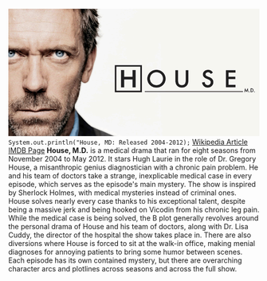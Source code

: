 ![Hugh Laurie staring at you next to the logo of the show](House-MD.png)
`System.out.println("House, MD: Released 2004-2012);`
[Wikipedia Article](https://en.wikipedia.org/wiki/House_(TV_series))
[IMDB Page](https://www.imdb.com/title/tt0412142/)
**House, M.D.** is a medical drama that ran for eight seasons from November 2004 to May 2012. It stars Hugh Laurie in the role of Dr. Gregory House, a misanthropic genius diagnostician with a chronic pain problem. He and his team of doctors take a strange, inexplicable medical case in every episode, which serves as the episode's main mystery. The show is inspired by Sherlock Holmes, with medical mysteries instead of criminal ones. House solves nearly every case thanks to his exceptional talent, despite being a massive jerk and being hooked on Vicodin from his chronic leg pain.
While the medical case is being solved, the B plot generally revolves around the personal drama of House and his team of doctors, along with Dr. Lisa Cuddy, the director of the hospital the show takes place in. There are also diversions where House is forced to sit at the walk-in office, making menial diagnoses for annoying patients to bring some humor between scenes. Each episode has its own contained mystery, but there are overarching character arcs and plotlines across seasons and across the full show.